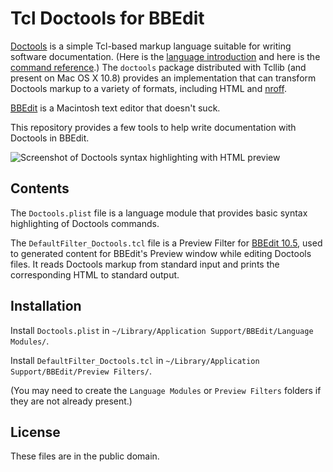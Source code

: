 # Tcl Doctools for BBEdit

[Doctools][1] is a simple Tcl-based markup language suitable for writing software documentation. (Here is the [language introduction][2] and here is the [command reference][3].) The `doctools` package distributed with Tcllib (and present on Mac OS X 10.8) provides an implementation that can transform Doctools markup to a variety of formats, including HTML and [nroff][4].

[BBEdit][5] is a Macintosh text editor that doesn't suck.

This repository provides a few tools to help write documentation with Doctools in BBEdit.

[1]: http://tcllib.sourceforge.net/doc/doctools_intro.html
[2]: http://tcllib.sourceforge.net/doc/doctools_lang_intro.html
[3]: http://tcllib.sourceforge.net/doc/doctools_lang_cmdref.html
[4]: https://en.wikipedia.org/wiki/Nroff
[5]: http://www.barebones.com/products/bbedit/

![Screenshot of Doctools syntax highlighting with HTML preview](https://raw.github.com/anoved/Tcl-Doctools-for-BBEdit/master/dt4b.png)

## Contents

The `Doctools.plist` file is a language module that provides basic syntax highlighting of Doctools commands.

The `DefaultFilter_Doctools.tcl` file is a Preview Filter for [BBEdit 10.5](http://www.barebones.com/support/bbedit/arch_bbedit105.html), used to generated content for BBEdit's Preview window while editing Doctools files. It reads Doctools markup from standard input and prints the corresponding HTML to standard output.

## Installation

Install `Doctools.plist` in `~/Library/Application Support/BBEdit/Language Modules/`.

Install `DefaultFilter_Doctools.tcl` in `~/Library/Application Support/BBEdit/Preview Filters/`.

(You may need to create the `Language Modules` or `Preview Filters` folders if they are not already present.)

## License

These files are in the public domain.
